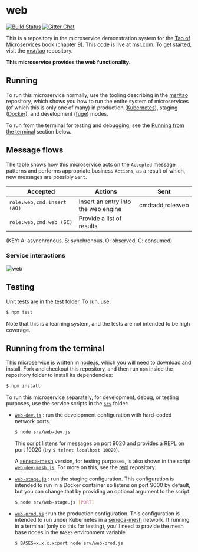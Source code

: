 # web

[![Build Status](https://travis-ci.org/msr/web.svg?branch=master)](https://travis-ci.org/msr/web)
[![Gitter Chat](https://badges.gitter.im/Join%20Chat.svg)](https://gitter.im/msr/org)

This is a repository in the microservice demonstration system for
the [Tao of Microservices](//bit.ly/rmtaomicro) book (chapter 9). This
code is live at [msr.com](http://msr.com). To get started,
visit the [msr/tao](//github.com/msr/tao) repository.

__This microservice provides the web functionality.__


## Running

To run this microservice normally, use the tooling describing in
the [msr/tao](//github.com/msr/tao) repository, which shows you how to run
the entire system of microservices (of which this is only one of many) in
production ([Kubernetes](//kubernetes.io)), staging
([Docker](//docker.com)), and development
([fuge](//github.com/apparatus/fuge)) modes.

To run from the terminal for testing and debugging, see
the [Running from the terminal](#running-from-the-terminal) section
below.


## Message flows

The table shows how this microservice acts on the `Accepted` message
patterns and performs appropriate business `Actions`, as a result of
which, new messages are possibly `Sent`.

|Accepted |Actions |Sent
|--|--|--
|`role:web,cmd:insert (AO)` |Insert an entry into the web engine | cmd:add,role:web
|`role:web,cmd:web (SC)` |Provide a list of results |

(KEY: A: asynchronous, S: synchronous, O: observed, C: consumed)

### Service interactions

![web](web.png?raw=true "web")


## Testing

Unit tests are in the [test](test) folder. To run, use:

```sh
$ npm test
```

Note that this is a learning system, and the tests are not intended to
be high coverage.


## Running from the terminal

This microservice is written in [node.js](//nodejs.org), which you
will need to download and install. Fork and checkout this repository,
and then run `npm` inside the repository folder to install its dependencies:

```sh
$ npm install
```

To run this microservice separately, for development, debug, or
testing purposes, use the service scripts in the [`srv`](srv) folder:

* [`web-dev.js`](srv/web-dev.js) : run the development configuration
  with hard-coded network ports.

  ```sh
  $ node srv/web-dev.js
  ```

  This script listens for messages on port 9020 and provides a REPL on
  port 10020 (try `$ telnet localhost 10020`).

  A [seneca-mesh](//github.com/senecajs/seneca-mesh) version, for
  testing purposes, is also shown in the
  script [`web-dev-mesh.js`](srv/web-dev-mesh.js). For more on
  this, see the [repl](//github.com/msr/repl)
  repository.

* [`web-stage.js`](srv/web-stage.js) : run the staging
  configuration. This configuration is intended to run in a Docker
  container so listens on port 9000 by default, but you can change
  that by providing an optional argument to the script.

  ```sh
  $ node srv/web-stage.js [PORT]
  ```

* [`web-prod.js`](srv/web-prod.js) : run the production
  configuration. This configuration is intended to run under
  Kubernetes in a [seneca-mesh](//github.com/senecajs/seneca-mesh)
  network. If running in a terminal (only do this for testing), you'll
  need to provide the mesh base nodes in the `BASES` environment
  variable.

  ```sh
  $ BASES=x.x.x.x:port node srv/web-prod.js
  ```
